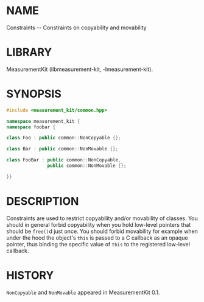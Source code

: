 # NAME
Constraints -- Constraints on copyability and movability

# LIBRARY
MeasurementKit (libmeasurement-kit, -lmeasurement-kit).

# SYNOPSIS
```C++
#include <measurement_kit/common.hpp>

namespace measurement_kit {
namespace foobar {

class Foo : public common::NonCopyable {};

class Bar : public common::NonMovable {};

class FooBar : public common::NonCopyable,
               public common::NonMovable {};

}}
```

# DESCRIPTION

Constraints are used to restrict copyability and/or movability of
classes. You should in general forbid copyability when you hold
low-level pointers that should be `free()`d just once. You should
forbid movability for example when under the hood the object's
`this` is passed to a C callback as an opaque pointer, thus binding
the specific value of `this` to the registered low-level callback.

# HISTORY

`NonCopyable` and `NonMovable` appeared in MeasurementKit 0.1.
